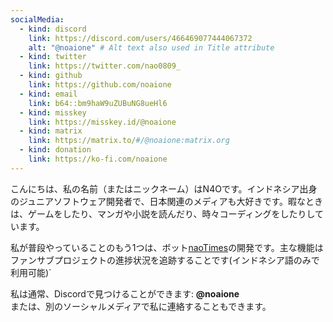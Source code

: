 ```yaml
---
socialMedia:
  - kind: discord
    link: https://discord.com/users/466469077444067372
    alt: "@noaione" # Alt text also used in Title attribute
  - kind: twitter
    link: https://twitter.com/nao0809_
  - kind: github
    link: https://github.com/noaione
  - kind: email
    link: b64::bm9haW9uZUBuNG8ueHl6
  - kind: misskey
    link: https://misskey.id/@noaione
  - kind: matrix
    link: https://matrix.to/#/@noaione:matrix.org
  - kind: donation
    link: https://ko-fi.com/noaione
---
```


こんにちは、私の名前（またはニックネーム）はN4Oです。インドネシア出身のジュニアソフトウェア開発者で、日本関連のメディアも大好きです。暇なときは、ゲームをしたり、マンガや小説を読んだり、時々コーディングをしたりしています。

私が普段やっていることのもう1つは、ボット[naoTimes](https://naoti.me)の開発です。主な機能はファンサブプロジェクトの進捗状況を追跡することです(インドネシア語のみで利用可能)`

私は通常、Discordで見つけることができます: **@noaione**<br />
または、別のソーシャルメディアで私に連絡することもできます。
